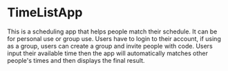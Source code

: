 # TimeListApp
This is a scheduling app that helps people match their schedule. It can be for personal use or group use. Users have to login to their account, if using as a group, users can create a group and invite people with code. Users input their available time then the app will automatically matches other people's times and then displays the final result.
